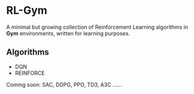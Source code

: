 # RL-Gym

A minimal but growing collection of Reinforcement Learning algorithms in **Gym** environments, written for learning purposes.

## Algorithms
- DQN  
- REINFORCE  

Coming soon: SAC, DDPG, PPO, TD3, A3C ……
